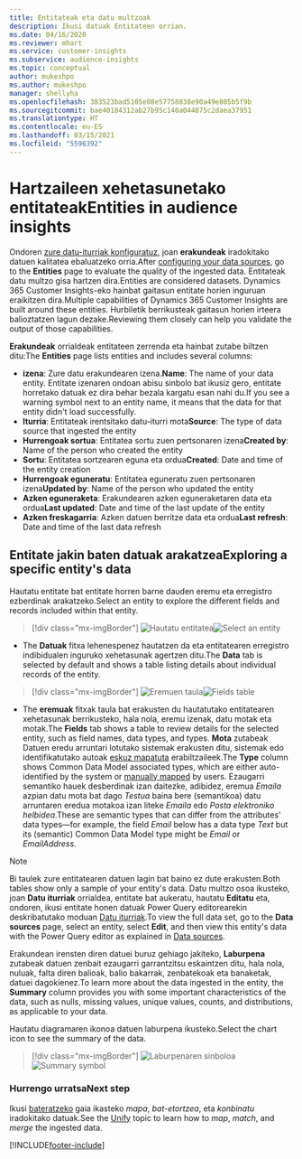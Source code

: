 ```yaml
---
title: Entitateak eta datu multzoak
description: Ikusi datuak Entitateen orrian.
ms.date: 04/16/2020
ms.reviewer: mhart
ms.service: customer-insights
ms.subservice: audience-insights
ms.topic: conceptual
author: mukeshpo
ms.author: mukeshpo
manager: shellyha
ms.openlocfilehash: 383523bad5105e08e57758838e90a49e805b5f9b
ms.sourcegitcommit: bae40184312ab27b95c140a044875c2daea37951
ms.translationtype: HT
ms.contentlocale: eu-ES
ms.lasthandoff: 03/15/2021
ms.locfileid: "5596392"
---
```

# <a name="entities-in-audience-insights"></a><span data-ttu-id="14248-103">Hartzaileen xehetasunetako entitateak</span><span class="sxs-lookup"><span data-stu-id="14248-103">Entities in audience insights</span></span>

<span data-ttu-id="14248-104">Ondoren [zure datu-iturriak konfiguratuz](data-sources.md), joan **erakundeak** iradokitako datuen kalitatea ebaluatzeko orria.</span><span class="sxs-lookup"><span data-stu-id="14248-104">After [configuring your data sources](data-sources.md), go to the **Entities** page to evaluate the quality of the ingested data.</span></span> <span data-ttu-id="14248-105">Entitateak datu multzo gisa hartzen dira.</span><span class="sxs-lookup"><span data-stu-id="14248-105">Entities are considered datasets.</span></span> <span data-ttu-id="14248-106">Dynamics 365 Customer Insights-eko hainbat gaitasun entitate horien inguruan eraikitzen dira.</span><span class="sxs-lookup"><span data-stu-id="14248-106">Multiple capabilities of Dynamics 365 Customer Insights are built around these entities.</span></span> <span data-ttu-id="14248-107">Hurbiletik berrikusteak gaitasun horien irteera balioztatzen lagun dezake.</span><span class="sxs-lookup"><span data-stu-id="14248-107">Reviewing them closely can help you validate the output of those capabilities.</span></span>

<span data-ttu-id="14248-108">**Erakundeak** orrialdeak entitateen zerrenda eta hainbat zutabe biltzen ditu:</span><span class="sxs-lookup"><span data-stu-id="14248-108">The **Entities** page lists entities and includes several columns:</span></span>

- <span data-ttu-id="14248-109">**izena**: Zure datu erakundearen izena.</span><span class="sxs-lookup"><span data-stu-id="14248-109">**Name**: The name of your data entity.</span></span> <span data-ttu-id="14248-110">Entitate izenaren ondoan abisu sinbolo bat ikusiz gero, entitate horretako datuak ez dira behar bezala kargatu esan nahi du.</span><span class="sxs-lookup"><span data-stu-id="14248-110">If you see a warning symbol next to an entity name, it means that the data for that entity didn't load successfully.</span></span>
- <span data-ttu-id="14248-111">**Iturria**: Entitateak irentsitako datu-iturri mota</span><span class="sxs-lookup"><span data-stu-id="14248-111">**Source**: The type of data source that ingested the entity</span></span>
- <span data-ttu-id="14248-112">**Hurrengoak sortua**: Entitatea sortu zuen pertsonaren izena</span><span class="sxs-lookup"><span data-stu-id="14248-112">**Created by**: Name of the person who created the entity</span></span>
- <span data-ttu-id="14248-113">**Sortu**: Entitatea sortzearen eguna eta ordua</span><span class="sxs-lookup"><span data-stu-id="14248-113">**Created**: Date and time of the entity creation</span></span>
- <span data-ttu-id="14248-114">**Hurrengoak eguneratu**: Entitatea eguneratu zuen pertsonaren izena</span><span class="sxs-lookup"><span data-stu-id="14248-114">**Updated by**: Name of the person who updated the entity</span></span>
- <span data-ttu-id="14248-115">**Azken eguneraketa**: Erakundearen azken eguneraketaren data eta ordua</span><span class="sxs-lookup"><span data-stu-id="14248-115">**Last updated**: Date and time of the last update of the entity</span></span>
- <span data-ttu-id="14248-116">**Azken freskagarria**: Azken datuen berritze data eta ordua</span><span class="sxs-lookup"><span data-stu-id="14248-116">**Last refresh**: Date and time of the last data refresh</span></span>

## <a name="exploring-a-specific-entitys-data"></a><span data-ttu-id="14248-117">Entitate jakin baten datuak arakatzea</span><span class="sxs-lookup"><span data-stu-id="14248-117">Exploring a specific entity's data</span></span>

<span data-ttu-id="14248-118">Hautatu entitate bat entitate horren barne dauden eremu eta erregistro ezberdinak arakatzeko.</span><span class="sxs-lookup"><span data-stu-id="14248-118">Select an entity to explore the different fields and records included within that entity.</span></span>

> [!div class="mx-imgBorder"]
> <span data-ttu-id="14248-119">![Hautatu entitatea](media/data-manager-entities-data.png "Hautatu entitatea")</span><span class="sxs-lookup"><span data-stu-id="14248-119">![Select an entity](media/data-manager-entities-data.png "Select an entity")</span></span>

- <span data-ttu-id="14248-120">The **Datuak** fitxa lehenespenez hautatzen da eta entitatearen erregistro indibidualen inguruko xehetasunak agertzen ditu.</span><span class="sxs-lookup"><span data-stu-id="14248-120">The **Data** tab is selected by default and shows a table listing details about individual records of the entity.</span></span>

> [!div class="mx-imgBorder"]
> <span data-ttu-id="14248-121">![Eremuen taula](media/data-manager-entities-fields.PNG "Eremuen taula")</span><span class="sxs-lookup"><span data-stu-id="14248-121">![Fields table](media/data-manager-entities-fields.PNG "Fields table")</span></span>

- <span data-ttu-id="14248-122">The **eremuak** fitxak taula bat erakusten du hautatutako entitatearen xehetasunak berrikusteko, hala nola, eremu izenak, datu motak eta motak.</span><span class="sxs-lookup"><span data-stu-id="14248-122">The **Fields** tab shows a table to review details for the selected entity, such as field names, data types, and types.</span></span> <span data-ttu-id="14248-123">**Mota** zutabeak Datuen eredu arruntari lotutako sistemak erakusten ditu, sistemak edo identifikatutako autoak [eskuz mapatuta](map-entities.md) erabiltzaileek.</span><span class="sxs-lookup"><span data-stu-id="14248-123">The **Type** column shows Common Data Model associated types, which are either auto-identified by the system or [manually mapped](map-entities.md) by users.</span></span> <span data-ttu-id="14248-124">Ezaugarri semantiko hauek desberdinak izan daitezke, adibidez, eremua *Emaila* azpian datu mota bat dago *Testua* baina bere (semantikoa) datu arruntaren eredua motakoa izan liteke *Emaila* edo *Posta elektroniko helbidea*.</span><span class="sxs-lookup"><span data-stu-id="14248-124">These are semantic types that can differ from the attributes' data types—for example, the field *Email* below has a data type *Text* but its (semantic) Common Data Model type might be *Email* or *EmailAddress*.</span></span>

> [!NOTE]
> <span data-ttu-id="14248-125">Bi taulek zure entitatearen datuen lagin bat baino ez dute erakusten.</span><span class="sxs-lookup"><span data-stu-id="14248-125">Both tables show only a sample of your entity's data.</span></span> <span data-ttu-id="14248-126">Datu multzo osoa ikusteko, joan **Datu iturriak** orrialdea, entitate bat aukeratu, hautatu **Editatu** eta, ondoren, ikusi entitate honen datuak Power Query editorearekin deskribatutako moduan [Datu iturriak](data-sources.md).</span><span class="sxs-lookup"><span data-stu-id="14248-126">To view the full data set, go to the **Data sources** page, select an entity, select **Edit**, and then view this entity's data with the Power Query editor as explained in [Data sources](data-sources.md).</span></span>

<span data-ttu-id="14248-127">Erakundean irensten diren datuei buruz gehiago jakiteko, **Laburpena** zutabeak datuen zenbait ezaugarri garrantzitsu eskaintzen ditu, hala nola, nuluak, falta diren balioak, balio bakarrak, zenbatekoak eta banaketak, datuei dagokienez.</span><span class="sxs-lookup"><span data-stu-id="14248-127">To learn more about the data ingested in the entity, the **Summary** column provides you with some important characteristics of the data, such as nulls, missing values, unique values, counts, and distributions, as applicable to your data.</span></span>

<span data-ttu-id="14248-128">Hautatu diagramaren ikonoa datuen laburpena ikusteko.</span><span class="sxs-lookup"><span data-stu-id="14248-128">Select the chart icon to see the summary of the data.</span></span>

> [!div class="mx-imgBorder"]
> <span data-ttu-id="14248-129">![Laburpenaren sinboloa](media/data-manager-entities-summary.png "Datuen laburpen-taula")</span><span class="sxs-lookup"><span data-stu-id="14248-129">![Summary symbol](media/data-manager-entities-summary.png "Data summary table")</span></span>

### <a name="next-step"></a><span data-ttu-id="14248-130">Hurrengo urratsa</span><span class="sxs-lookup"><span data-stu-id="14248-130">Next step</span></span>

<span data-ttu-id="14248-131">Ikusi [bateratzeko](data-unification.md) gaia ikasteko *mapa*, *bat-etortzea*, eta *konbinatu* iradokitako datuak.</span><span class="sxs-lookup"><span data-stu-id="14248-131">See the [Unify](data-unification.md) topic to learn how to *map*, *match*, and *merge* the ingested data.</span></span>


[!INCLUDE[footer-include](../includes/footer-banner.md)]